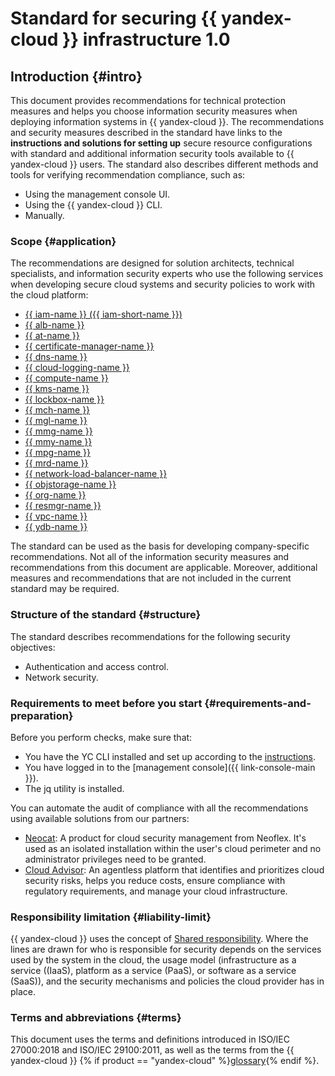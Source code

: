 # Standard for securing {{ yandex-cloud }} infrastructure 1.0

## Introduction {#intro}

This document provides recommendations for technical protection measures and helps you choose information security measures when deploying information systems in {{ yandex-cloud }}.
The recommendations and security measures described in the standard have links to the **instructions and solutions for setting up** secure resource configurations with standard and additional information security tools available to {{ yandex-cloud }} users.
The standard also describes different methods and tools for verifying recommendation compliance, such as:

* Using the management console UI.
* Using the {{ yandex-cloud }} CLI.
* Manually.

### Scope {#application}

The recommendations are designed for solution architects, technical specialists, and information security experts who use the following services when developing secure cloud systems and security policies to work with the cloud platform:

* [{{ iam-name }} ({{ iam-short-name }})](../../../iam/)
* [{{ alb-name }}](../../../application-load-balancer/)
* [{{ at-name }}](../../../audit-trails/)
* [{{ certificate-manager-name }}](../../../certificate-manager/)
* [{{ dns-name }}](../../../dns/)
* [{{ cloud-logging-name }}](../../../logging/)
* [{{ compute-name }}](../../../compute/)
* [{{ kms-name }}](../../../kms/)
* [{{ lockbox-name }}](../../../lockbox/)
* [{{ mch-name }}](../../../managed-clickhouse/)
* [{{ mgl-name }}](../../../managed-gitlab/)
* [{{ mmg-name }}](../../../managed-mongodb/)
* [{{ mmy-name }}](../../../managed-mysql/)
* [{{ mpg-name }}](../../../managed-postgresql/)
* [{{ mrd-name }}](../../../managed-redis/)
* [{{ network-load-balancer-name }}](../../../network-load-balancer/)
* [{{ objstorage-name }}](../../../storage/)
* [{{ org-name }}](../../../organization/)
* [{{ resmgr-name }}](../../../resource-manager/)
* [{{ vpc-name }}](../../../vpc/)
* [{{ ydb-name }}](../../../ydb/)

The standard can be used as the basis for developing company-specific recommendations. Not all of the information security measures and recommendations from this document are applicable. Moreover, additional measures and recommendations that are not included in the current standard may be required.

### Structure of the standard {#structure}

The standard describes recommendations for the following security objectives:
* Authentication and access control.
* Network security.
    
### Requirements to meet before you start {#requirements-and-preparation}

Before you perform checks, make sure that:
* You have the YC CLI installed and set up according to the [instructions](../../../cli/quickstart.md).
* You have logged in to the [management console]({{ link-console-main }}).
* The jq utility is installed.

You can automate the audit of compliance with all the recommendations using available solutions from our partners:
* [Neocat](/marketplace/products/neoflex/neocat): A product for cloud security management from Neoflex. It's used as an isolated installation within the user's cloud perimeter and no administrator privileges need to be granted.
* [Cloud Advisor](/blog/posts/2021/03/cloud-advisor-review): An agentless platform that identifies and prioritizes cloud security risks, helps you reduce costs, ensure compliance with regulatory requirements, and manage your cloud infrastructure.

### Responsibility limitation {#liability-limit}

{{ yandex-cloud }} uses the concept of [Shared responsibility](/security/shared-responsibility). Where the lines are drawn for who is responsible for security depends on the services used by the system in the cloud, the usage model (infrastructure as a service ((IaaS), platform as a service (PaaS), or software as a service (SaaS)), and the security mechanisms and policies the cloud provider has in place.

### Terms and abbreviations {#terms}

This document uses the terms and definitions introduced in ISO/IEC 27000:2018 and ISO/IEC 29100:2011, as well as the terms from the {{ yandex-cloud }} {% if product == "yandex-cloud" %}[glossary](../../../glossary/){% endif %}.